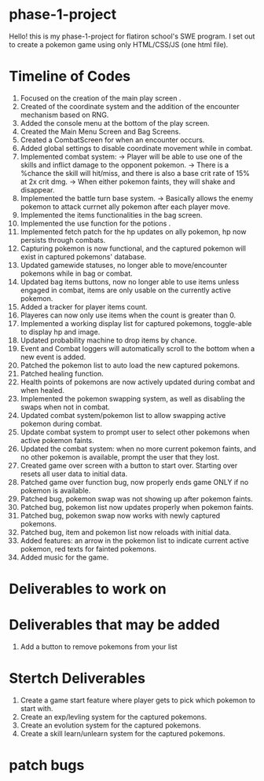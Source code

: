 # phase-1-project
Hello! this is my phase-1-project for flatiron school's SWE program. I set out to create a pokemon game using only HTML/CSS/JS (one html file). 

# Timeline of Codes 
1. Focused on the creation of the main play screen .
2. Created of the coordinate system and the addition of the encounter mechanism based on RNG.
3. Added the console menu at the bottom of the play screen.
4. Created the Main Menu Screen and Bag Screens.
5. Created a CombatScreen for when an encounter occurs.
6. Added global settings to disable coordinate movement while in combat.
7. Implemented combat system: 
    -> Player will be able to use one of the skills and inflict damage to the opponent pokemon.
    -> There is a %chance the skill will hit/miss, and there is also a base crit rate of 15% at 2x crit dmg.
    -> When either pokemon faints, they will shake and disappear.
8. Implemented the battle turn base system.
    -> Basically allows the enemy pokemon to attack currnet ally pokemon after each player move.
9. Implemented the items functionalities in the bag screen.
10. Implemented the use function for the potions .
11. Implemented fetch patch for the hp updates on ally pokemon, hp now persists through combats.
12. Capturing pokemon is now functional, and the captured pokemon will exist in captured pokemons' database.
13. Updated gamewide statuses, no longer able to move/encounter pokemons while in bag or combat.
14. Updated bag items buttons, now no longer able to use items unless engaged in combat, items are only usable on the currently active pokemon.
15. Added a tracker for player items count.
16. Playeres can now only use items when the count is greater than 0.
17. Implemented a working display list for captured pokemons, toggle-able to display hp and image.
18. Updated probability machine to drop items by chance.
19. Event and Combat loggers will automatically scroll to the bottom when a new event is added.
20. Patched the pokemon list to auto load the new captured pokemons.
21. Patched healing function.
22. Health points of pokemons are now actively updated during combat and when healed.
23. Implemented the pokemon swapping system, as well as disabling the swaps when not in combat.
24. Updated combat system/pokemon list to allow swapping active pokemon during combat.
25. Update combat system to prompt user to select other pokemons when active pokemon faints.
26. Updated the combat system: when no more current pokemon faints, and no other pokemon is available, prompt the user that they lost.
27. Created game over screen with a button to start over. Starting over resets all user data to initial data.
28. Patched game over function bug, now properly ends game ONLY if no pokemon is available.
29. Patched bug, pokemon swap was not showing up after pokemon faints.
30. Patched bug, pokemon list now updates properly when pokemon faints.
31. Patched bug, pokemon swap now works with newly captured pokemons.
32. Patched bug, item and pokemon list now reloads with initial data.
33. Added features: an arrow in the pokemon list to indicate current active pokemon, red texts for fainted pokemons.
34. Added music for the game.


# Deliverables to work on

# Deliverables that may be added
1. Add a button to remove pokemons from your list

# Stertch Deliverables
1. Create a game start feature where player gets to pick which pokemon to start with.
2. Create an exp/levling system for the captured pokemons.
3. Create an evolution system for the captured pokemons.
4. Create a skill learn/unlearn system for the captured pokemons.


# patch bugs


